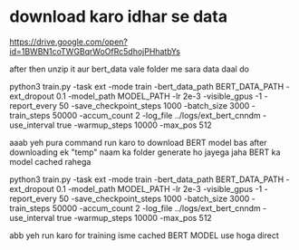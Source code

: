 # download karo idhar se data 
https://drive.google.com/open?id=1BWBN1coTWGBqrWoOfRc5dhojPHhatbYs

after then unzip it aur bert_data vale folder me sara data daal do 

python3 train.py -task ext -mode train -bert_data_path BERT_DATA_PATH -ext_dropout 0.1 -model_path MODEL_PATH -lr 2e-3 -visible_gpus -1 -report_every 50 -save_checkpoint_steps 1000 -batch_size 3000 -train_steps 50000 -accum_count 2 -log_file ../logs/ext_bert_cnndm -use_interval true -warmup_steps 10000 -max_pos 512


aaab yeh pura command run karo to download BERT model bas after downloading ek "temp" naam ka folder generate ho jayega jaha BERT ka model cached rahega


python3 train.py -task ext -mode train -bert_data_path BERT_DATA_PATH -ext_dropout 0.1 -model_path MODEL_PATH -lr 2e-3 -visible_gpus -1 -report_every 50 -save_checkpoint_steps 1000 -batch_size 3000 -train_steps 50000 -accum_count 2 -log_file ../logs/ext_bert_cnndm -use_interval true -warmup_steps 10000 -max_pos 512


abb yeh run karo for training isme cached BERT MODEL use hoga direct 
